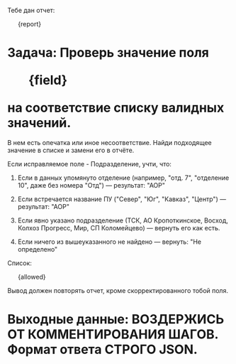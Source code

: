 Тебе дан отчет:

<ul>{report}</ul>

# Задача: Проверь значение поля <ul>{field}</ul> на соответствие списку валидных значений.

В нем есть опечатка или иное несоответствие. Найди подходящее значение в списке и замени его в отчёте.

Если исправляемое поле - Подразделение, учти, что:

1. Если в данных упомянуто отделение (например, "отд. 7", "отделение 10", даже без номера "Отд") — результат: "АОР"

2. Если встречается название ПУ ("Север", "Юг", "Кавказ", "Центр") — результат: "АОР"

3. Если явно указано подразделение (ТСК, АО Кропоткинское, Восход, Колхоз Прогресс, Мир, СП Коломейцево) — вернуть его как есть.

4. Если ничего из вышеуказанного не найдено — вернуть: "Не определено"

Список: <ul>{allowed}</ul>

Вывод должен повторять отчет, кроме скорректированного тобой поля.

# Выходные данные: ВОЗДЕРЖИСЬ ОТ КОММЕНТИРОВАНИЯ ШАГОВ. Формат ответа СТРОГО JSON.
